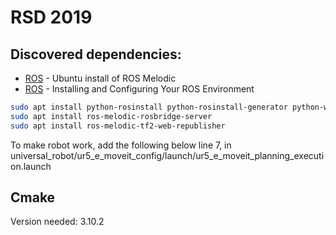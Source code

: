 # RSD 2019
## Discovered dependencies:
* [ROS](http://wiki.ros.org/melodic/Installation/Ubuntu#Installation) - Ubuntu install of ROS Melodic
* [ROS](http://wiki.ros.org/ROS/Tutorials/InstallingandConfiguringROSEnvironment) - Installing and Configuring Your ROS Environment
    
```bash
sudo apt install python-rosinstall python-rosinstall-generator python-wstool build-essential
sudo apt install ros-melodic-rosbridge-server
sudo apt install ros-melodic-tf2-web-republisher
```
  
To make robot work, add the following below line 7, in universal_robot/ur5_e_moveit_config/launch/ur5_e_moveit_planning_execution.launch
    <remap unless="$(arg sim)" from="/follow_joint_trajectory" to="/scaled_pos_traj_controller/follow_joint_trajectory"/>


## Cmake
Version needed: 3.10.2
